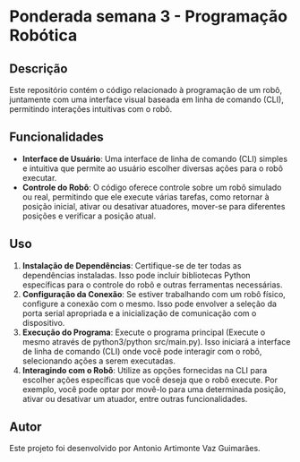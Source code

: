 # Ponderada semana 3 - Programação Robótica

## Descrição

Este repositório contém o código relacionado à programação de um robô, juntamente com uma interface visual baseada em linha de comando (CLI), permitindo interações intuitivas com o robô.

## Funcionalidades

- **Interface de Usuário**: Uma interface de linha de comando (CLI) simples e intuitiva que permite ao usuário escolher diversas ações para o robô executar.
- **Controle do Robô**: O código oferece controle sobre um robô simulado ou real, permitindo que ele execute várias tarefas, como retornar à posição inicial, ativar ou desativar atuadores, mover-se para diferentes posições e verificar a posição atual.

## Uso

1. **Instalação de Dependências**: Certifique-se de ter todas as dependências instaladas. Isso pode incluir bibliotecas Python específicas para o controle do robô e outras ferramentas necessárias.
2. **Configuração da Conexão**: Se estiver trabalhando com um robô físico, configure a conexão com o mesmo. Isso pode envolver a seleção da porta serial apropriada e a inicialização de comunicação com o dispositivo.
3. **Execução do Programa**: Execute o programa principal (Execute o mesmo através de python3/python src/main.py). Isso iniciará a interface de linha de comando (CLI) onde você pode interagir com o robô, selecionando ações a serem executadas.
4. **Interagindo com o Robô**: Utilize as opções fornecidas na CLI para escolher ações específicas que você deseja que o robô execute. Por exemplo, você pode optar por movê-lo para uma determinada posição, ativar ou desativar um atuador, entre outras funcionalidades.


## Autor

Este projeto foi desenvolvido por Antonio Artimonte Vaz Guimarães.
